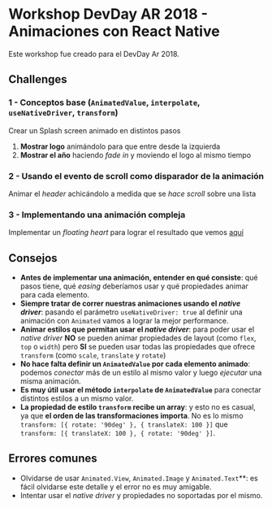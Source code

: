 # Workshop DevDay AR 2018 - Animaciones con React Native

Este workshop fue creado para el DevDay Ar 2018.

## Challenges

### 1 - Conceptos base (`AnimatedValue`, `interpolate`, `useNativeDriver`, `transform`)

Crear un Splash screen animado en distintos pasos

1. **Mostrar logo** animándolo para que entre desde la izquierda
2. **Mostrar el año** haciendo _fade in_ y moviendo el logo al mismo tiempo

### 2 - Usando el evento de scroll como disparador de la animación

Animar el _header_ achicándolo a medida que se _hace scroll_ sobre una lista

### 3 - Implementando una animación compleja

Implementar un _floating heart_ para lograr el resultado que vemos [aquí](https://github.com/underscopeio/react-native-floating-hearts)

## Consejos

- **Antes de implementar una animación, entender en qué consiste**: qué pasos tiene, qué _easing_ deberíamos usar y qué propiedades animar para cada elemento.
- **Siempre tratar de correr nuestras animaciones usando el _native driver_**: pasando el parámetro `useNativeDriver: true` al definir una animación con `Animated` vamos a lograr la mejor performance.
- **Animar estilos que permitan usar el _native driver_**: para poder usar el _native driver_ **NO** se pueden animar propiedades de layout (como `flex`, `top` o `width`) pero **SI** se pueden usar todas las propiedades que ofrece `transform` (como `scale`, `translate` y `rotate`)
- **No hace falta definir un `AnimatedValue` por cada elemento animado**: podemos _conectar_ más de un estilo al mismo valor y luego _ejecutar_ una misma animación.
- **Es muy útil usar el método `interpolate` de `AnimatedValue`** para conectar distintos estilos a un mismo valor.
- **La propiedad de estilo `transform` recibe un array**: y esto no es casual, ya que **el orden de las transformaciones importa**. No es lo mismo `transform: [{ rotate: '90deg' }, { translateX: 100 }]` que `transform: [{ translateX: 100 }, { rotate: '90deg' }]`.

## Errores comunes

- Olvidarse de usar `Animated.View`, `Animated.Image` y `Animated.Text`\*\*: es fácil olvidarse este detalle y el error no es muy amigable.
- Intentar usar el _native driver_ y propiedades no soportadas por el mismo.
